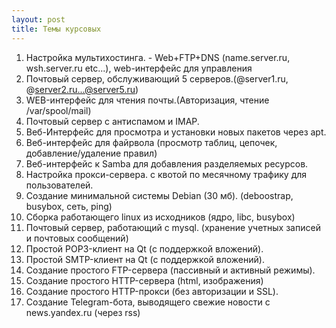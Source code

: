 ```yaml
---
layout: post
title: Темы курсовых
---
```


1. Настройка мультихостинга. - Web+FTP+DNS (name.server.ru, wsh.server.ru etc...), web-интерфейс для управления  
2. Почтовый сервер, обслуживающий 5 серверов.(@server1.ru, @server2.ru...@server5.ru)  
3. WEB-интерфейс для чтения почты.(Авторизация, чтение /var/spool/mail)  
4. Почтовый сервер с антиспамом и IMAP.  
5. Веб-Интерфейс для просмотра и установки новых пакетов через apt.  
6. Веб-интерфейс для файрвола (просмотр таблиц, цепочек, добавление/удаление правил)  
7. Веб-интерфейс к Samba для добавления разделяемых ресурсов.  
8. Настройка прокси-сервера. с квотой по месячному трафику для пользователей.  
9. Создание минимальной системы Debian (30 мб). (deboostrap, busybox, сеть, ping)  
10. Сборка работающего linux из исходников (ядро, libc, busybox)  
11. Почтовый сервер, работающий с mysql. (хранение учетных записей и почтовых сообщений)  
12. Простой POP3-клиент на Qt (с поддержкой вложений).  
13. Простой SMTP-клиент на Qt (с поддержкой вложений).  
14. Создание простого FTP-сервера (пассивный и активный режимы).  
15. Создание простого HTTP-сервера (html, изображения)  
16. Создание простого HTTP-прокси (без авторизации и SSL).  
17. Создание Telegram-бота, выводящего свежие новости с news.yandex.ru (через rss)  
